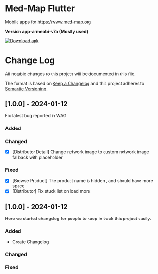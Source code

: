 # Med-Map Flutter

Mobile apps for https://www.med-map.org

<!-- BEGIN LATEST DOWNLOAD BUTTON -->
**Version app-armeabi-v7a (Mostly used)**

[![Download apk](https://custom-icon-badges.demolab.com/badge/-Download-blue?style=for-the-badge&logo=download&logoColor=white "Download apk")](https://raw.githubusercontent.com/CreatorB/flutter-medmap/dev/demo/app-armeabi-v7a-debug.apk)
<!-- END LATEST DOWNLOAD BUTTON -->

# Change Log
All notable changes to this project will be documented in this file.
 
The format is based on [Keep a Changelog](http://keepachangelog.com/)
and this project adheres to [Semantic Versioning](http://semver.org/).
 
## [1.0.0] - 2024-01-12

Fix latest bug reported in WAG
 
### Added
 
### Changed

- [x] [Distributor Detail] Change network image to custom network image fallback with placeholder
 
### Fixed

- [x] [Browse Product] The product name is hidden , and should have more space 
- [x] [Distributor] Fix stuck list on load more
 
## [1.0.0] - 2024-01-12
  
Here we started changelog for people to keep in track this project easily.
 
### Added

- Create Changelog
 
### Changed

### Fixed
